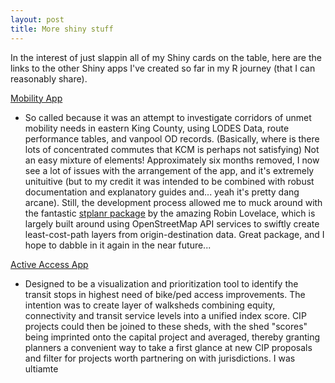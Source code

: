 ```yaml
---
layout: post
title: More shiny stuff
---
```


In the interest of just slappin all of my Shiny cards on the table, here are the links to the other Shiny apps I've created so far in my R journey (that I can reasonably share).

[Mobility App](https://jdsher.shinyapps.io/MobilityApp/)
- So called because it was an attempt to investigate corridors of unmet mobility needs in eastern King County, using LODES Data, route performance tables, and vanpool OD records. (Basically, where is there lots of concentrated commutes that KCM is perhaps not satisfying) Not an easy mixture of elements! Approximately six months removed, I now see a lot of issues with the arrangement of the app, and it's extremely unituitive (but to my credit it was intended to be combined with robust documentation and explanatory guides and... yeah it's pretty dang arcane). Still, the development process allowed me to muck around with the fantastic [stplanr package](https://cran.r-project.org/web/packages/stplanr/index.html) by the amazing Robin Lovelace, which is largely built around using OpenStreetMap API services to swiftly create least-cost-path layers from origin-destination data. Great package, and I hope to dabble in it again in the near future... 

[Active Access App](https://jdsher.shinyapps.io/ActiveAccessApp/) 
- Designed to be a visualization and prioritization tool to identify the transit stops in highest need of bike/ped access improvements. The intention was to create layer of walksheds combining equity, connectivity and transit service levels into a unified index score. CIP projects could then be joined to these sheds, with the shed "scores" being imprinted onto the capital project and averaged, thereby granting planners a convenient way to take a first glance at new CIP proposals and filter for projects worth partnering on with jurisdictions. I was ultiamte

